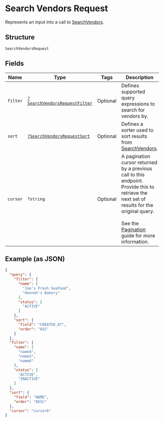 
# Search Vendors Request

Represents an input into a call to [SearchVendors](../../doc/apis/vendors.md#search-vendors).

## Structure

`SearchVendorsRequest`

## Fields

| Name | Type | Tags | Description | Getter | Setter |
|  --- | --- | --- | --- | --- | --- |
| `filter` | [`?SearchVendorsRequestFilter`](../../doc/models/search-vendors-request-filter.md) | Optional | Defines supported query expressions to search for vendors by. | getFilter(): ?SearchVendorsRequestFilter | setFilter(?SearchVendorsRequestFilter filter): void |
| `sort` | [`?SearchVendorsRequestSort`](../../doc/models/search-vendors-request-sort.md) | Optional | Defines a sorter used to sort results from [SearchVendors](../../doc/apis/vendors.md#search-vendors). | getSort(): ?SearchVendorsRequestSort | setSort(?SearchVendorsRequestSort sort): void |
| `cursor` | `?string` | Optional | A pagination cursor returned by a previous call to this endpoint.<br>Provide this to retrieve the next set of results for the original query.<br><br>See the [Pagination](https://developer.squareup.com/docs/working-with-apis/pagination) guide for more information. | getCursor(): ?string | setCursor(?string cursor): void |

## Example (as JSON)

```json
{
  "query": {
    "filter": {
      "name": [
        "Joe's Fresh Seafood",
        "Hannah's Bakery"
      ],
      "status": [
        "ACTIVE"
      ]
    },
    "sort": {
      "field": "CREATED_AT",
      "order": "ASC"
    }
  },
  "filter": {
    "name": [
      "name4",
      "name5",
      "name6"
    ],
    "status": [
      "ACTIVE",
      "INACTIVE"
    ]
  },
  "sort": {
    "field": "NAME",
    "order": "DESC"
  },
  "cursor": "cursor6"
}
```

